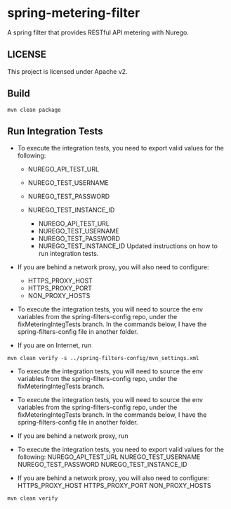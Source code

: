 # spring-metering-filter

A spring filter that provides RESTful API metering with Nurego.

## LICENSE
This project is licensed under Apache v2.

## Build

```unix
mvn clean package
```
## Run Integration Tests


* To execute the integration tests, you need to export valid values for the following:

  * NUREGO_API_TEST_URL
  * NUREGO_TEST_USERNAME
  * NUREGO_TEST_PASSWORD
  * NUREGO_TEST_INSTANCE_ID

	* NUREGO_API_TEST_URL
	* NUREGO_TEST_USERNAME
	* NUREGO_TEST_PASSWORD
	* NUREGO_TEST_INSTANCE_ID
Updated instructions on how to run integration tests.
* If you are behind a network proxy, you will also need to configure:
  * HTTPS_PROXY_HOST
  * HTTPS_PROXY_PORT
  * NON_PROXY_HOSTS

* To execute the integration tests, you will need to source the env variables from the spring-filters-config repo, under the fixMeteringIntegTests branch. In the commands below, I have the spring-filters-config file in another folder.

* If you are on Internet, run 
```unix 
mvn clean verify -s ../spring-filters-config/mvn_settings.xml 
```

* To execute the integration tests, you will need to source the env variables from the spring-filters-config repo, under the fixMeteringIntegTests branch. 

* To execute the integration tests, you will need to source the env variables from the spring-filters-config repo, under the fixMeteringIntegTests branch. In the commands below, I have the spring-filters-config file in another folder.


* If you are behind a network proxy, run 

* To execute the integration tests, you need to export valid values for the following:
  NUREGO_API_TEST_URL
  NUREGO_TEST_USERNAME
  NUREGO_TEST_PASSWORD
  NUREGO_TEST_INSTANCE_ID
* If you are behind a network proxy, you will also need to configure:
  HTTPS_PROXY_HOST
  HTTPS_PROXY_PORT
  NON_PROXY_HOSTS

```unix
mvn clean verify
```

